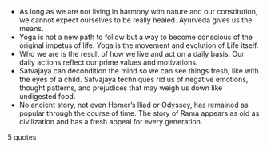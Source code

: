  - As long as we are not living in harmony with nature and our constitution, we cannot expect ourselves to be really healed. Ayurveda gives us the means.
 - Yoga is not a new path to follow but a way to become conscious of the original impetus of life. Yoga is the movement and evolution of Life itself.
 - Who we are is the result of how we live and act on a daily basis. Our daily actions reflect our prime values and motivations.
 - Satvajaya can decondition the mind so we can see things fresh, like with the eyes of a child. Satvajaya techniques rid us of negative emotions, thought patterns, and prejudices that may weigh us down like undigested food.
 - No ancient story, not even Homer’s Iliad or Odyssey, has remained as popular through the course of time. The story of Rama appears as old as civilization and has a fresh appeal for every generation.

5 quotes